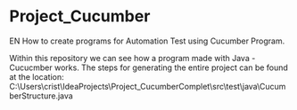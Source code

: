 # Project_Cucumber
EN
How to create programs for Automation Test using Cucumber Program.

Within this repository we can see how a program made with Java - Cucucmber works.
The steps for generating the entire project can be found at the location:
C:\Users\crist\IdeaProjects\Project_CucumberComplet\src\test\java\CucumberStructure.java

